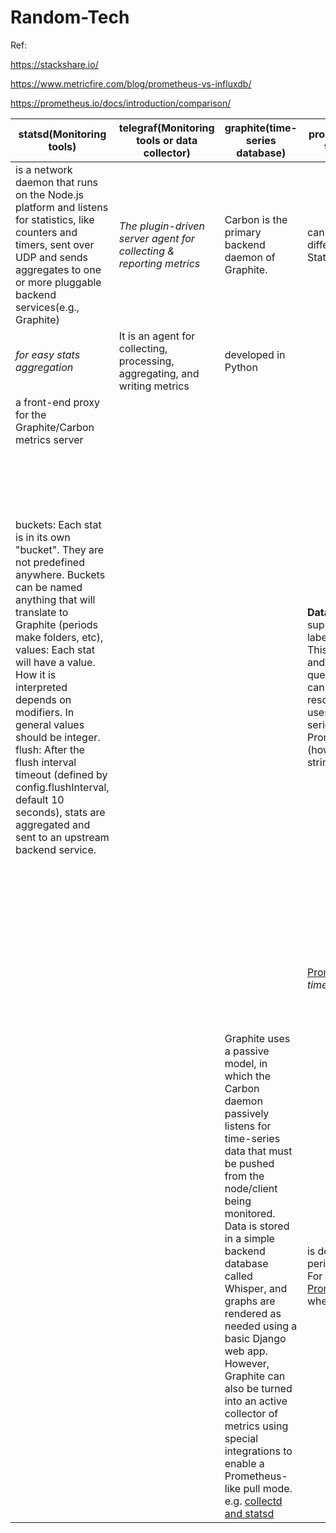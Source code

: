 # Random-Tech


Ref:

https://stackshare.io/

https://www.metricfire.com/blog/prometheus-vs-influxdb/

https://prometheus.io/docs/introduction/comparison/


| statsd(Monitoring tools)                                     | telegraf(Monitoring tools or data collector)                 | graphite(time-series database)                               | prometheus(open-source monitoring tool and time-series database) | influxDB(**Databases**)                                      |
| ------------------------------------------------------------ | ------------------------------------------------------------ | ------------------------------------------------------------ | ------------------------------------------------------------ | ------------------------------------------------------------ |
| is a network daemon that runs on the Node.js platform and listens for statistics, like counters and timers, sent over UDP and sends aggregates to one or more pluggable backend services(e.g., Graphite) | *The plugin-driven server agent for collecting & reporting metrics* | Carbon is the primary backend daemon of Graphite.            | can be [integrated](https://prometheus.io/docs/instrumenting/exporters/) with many other different systems (for example, Docker, StatsD, MySQL, Consul, etc.) | *distributed time series database with no external dependencies* |
| *for easy stats aggregation*                                 | It is an agent for collecting, processing, aggregating, and writing metrics | developed in Python                                          |                                                              | scalable datastore for metrics, events, and real-time analytics |
| a front-end proxy for the Graphite/Carbon metrics server     |                                                              |                                                              |                                                              | Time-Centric Functions,Scalable Metrics, Events              |
| buckets: Each stat is in its own "bucket". They are not predefined anywhere. Buckets can be named anything that will translate to Graphite (periods make folders, etc),<br />values: Each stat will have a value. How it is interpreted depends on modifiers. In general values should be integer.<br />flush: After the flush interval timeout (defined by config.flushInterval, default 10 seconds), stats are aggregated and sent to an upstream backend service. |                                                              |                                                              | **Data model / storage:**<br />support multi-dimensional data, using labels<br />This allows easy filtering, grouping, and matching by these labels via the query language<br />can write data with the millisecond resolution timestamps<br />uses an append-only file per time-series approach for storing data<br />Prometheus’ main data type is float64 (however, it has limited support for strings) | **Data model / storage:**<br />Like Prometheus, the InfluxDB data model has key-value pairs as labels, which are called tags. In addition, InfluxDB has a second level of labels called fields, which are more limited in use.<br />is more advanced in this regard and can work with even nanosecond timestamps.<br />uses [another method of storing](https://docs.influxdata.com/influxdb/v1.7/concepts/storage_engine/), that is considered better for working with events logging. InfluxDB uses a variant of a [log-structured merge tree for storage with a write ahead log](https://docs.influxdata.com/influxdb/v1.7/concepts/storage_engine/), sharded by time. This is much more suitable to event logging than Prometheus's append-only file per time series approach.<br />InfluxDB supports float64, int64, bool, and string data types.<br /> |
|                                                              |                                                              |                                                              | [PromQL](https://www.metricfire.com/blog/getting-started-with-promql). *avg(time_series_name)*, *time_series_name{labelname="public"}* | [InfluxQL](https://docs.influxdata.com/influxdb/v1.7/query_language/spec/). *SELECT MEAN("value") FROM "time_series_name"*, *SELECT "value" FROM "time_series_name" WHERE tag="public". |
|                                                              |                                                              | Graphite uses a passive model, in which the Carbon daemon passively listens for time-series data that must be pushed from the node/client being monitored. Data is stored in a simple backend database called Whisper, and graphs are rendered as needed using a basic Django web app.<br />However, Graphite can also be turned into an active collector of metrics using special integrations to enable a Prometheus-like pull mode. e.g. [collectd and statsd](https://www.metricfire.com/blog/collectd-vs-statsd/) | is developed to **pull metrics** periodically from the target system.<br />For similar situations, you can use [Prometheus push gateway](https://prometheus.io/docs/practices/pushing/) in situations where metrics cannot be pulled | InfluxDB expects that an application will be sending data to it. So, when working with InfluxDB, you should set up the target system to **push data** to the InfluxDB server |

